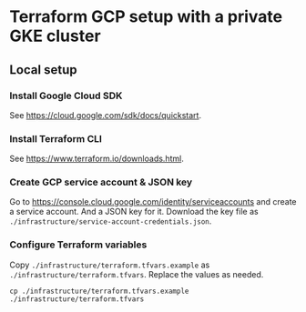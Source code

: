 # Terraform GCP setup with a private GKE cluster

## Local setup

### Install Google Cloud SDK
See https://cloud.google.com/sdk/docs/quickstart.

### Install Terraform CLI
See https://www.terraform.io/downloads.html.

### Create GCP service account & JSON key
Go to https://console.cloud.google.com/identity/serviceaccounts and create a service account. And a JSON key for it.
Download the key file as `./infrastructure/service-account-credentials.json`.

### Configure Terraform variables
Copy `./infrastructure/terraform.tfvars.example` as `./infrastructure/terraform.tfvars`. Replace the values as needed.
```shell
cp ./infrastructure/terraform.tfvars.example ./infrastructure/terraform.tfvars
```